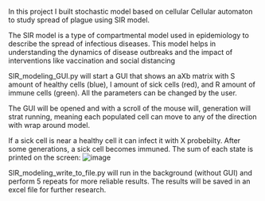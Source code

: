 In this project I built stochastic model based on cellular Cellular automaton to study spread of plague using SIR model.

The SIR model is a type of compartmental model used in epidemiology to describe the spread of infectious diseases. This model helps in understanding the dynamics of disease outbreaks and the impact of interventions like vaccination and social distancing

SIR_modeling_GUI.py will start a GUI that shows an aXb matrix with S amount of healthy cells (blue), I amount of sick cells (red), and R amount of immune cells (green). 
All the parameters can be changed by the user.

The GUI will be opened and with a scroll of the mouse will, generation will strat running, meaning each populated cell can move to any of the direction with wrap around model.

If a sick cell is near a healthy cell it can infect it with X probebilty. After some generations, a sick cell becomes immuned.
The sum of each state is printed on the screen:
![image](https://github.com/user-attachments/assets/40fc5f98-3fd3-4c08-9c94-d7ed4c02f1bd)


SIR_modeling_write_to_file.py will run in the background (without GUI) and perform 5 repeats for more reliable results. The results will be saved in an excel file for further research.
